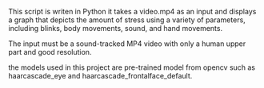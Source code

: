This script is writen in Python it takes a video.mp4 as an input and displays a graph that depicts the amount of stress using a variety of parameters, including blinks, body movements, sound, and hand movements.

The input must be a sound-tracked MP4 video with only a human upper part and good resolution.

the models used in this project are pre-trained model from opencv such as haarcascade_eye and haarcascade_frontalface_default.
